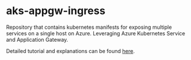 # aks-appgw-ingress
Repository that contains kubernetes manifests for exposing multiple services on a single host on Azure. Leveraging Azure Kubernetes Service and Application Gateway. 

Detailed tutorial and explanations can be found [here](https://medium.com/@iamnoah1/kubernetes-ingress-on-azure-using-the-application-gateway-2779b647deb5).